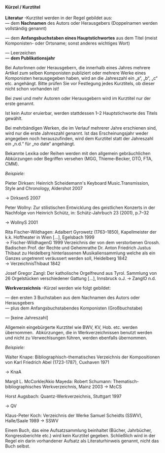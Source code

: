 #### Kürzel / Kurztitel  

  

**Literatur** -Kurztitel werden in der Regel gebildet aus:  
— dem **Nachnamen** des Autors oder Herausgebers (Doppelnamen werden vollständig genannt) 

— dem **Anfangsbuchstaben eines Hauptstichwortes** aus dem Titel (meist Komponisten- oder Ortsname; sonst anderes wichtiges Wort) 

— Leerzeichen   
— **dem Publikationsjahr**
  

Bei AutorInnen oder Herausgebern, die innerhalb eines Jahres mehrere Artikel zum selben Komponisten publiziert oder mehrere Werke eines Komponisten herausgegeben haben, wird an die Jahreszahl ein „a“, „b“, „c“ etc. angehängt. Bitte prüfen Sie vor Festlegung jedes Kurztitels, ob dieser nicht schon vorhanden ist! 
  

Bei zwei und mehr Autoren oder Herausgebern wird im Kurztitel nur der erste genannt.  

Ist kein Autor eruierbar, werden stattdessen 1–2 Hauptstichworte des Titels gewählt.  

Bei mehrbändigen Werken, die im Verlauf mehrerer Jahre erschienen sind, wird nur die erste Jahreszahl genannt. 
Ist das Erscheinungsjahr weder angegeben noch herauszufinden, wird dem Kurztitel statt der Jahreszahl ein „n.d.“ für „no date“ angehängt. 
  

Bekannte Lexika oder Reihen werden mit den allgemein gebräuchlichen Abkürzungen oder Begriffen versehen (MGG, Thieme-Becker, DTÖ, FTA, CMM).  

 
  
_Beispiele:_  

Pieter Dirksen: Heinrich Scheidemann's Keyboard Music.Transmission, Style and Chronology, Aldershot 2007

→ DirksenS 2007 

Peter Wollny: Zur stilistischen Entwicklung des geistlichen Konzerts in der Nachfolge von Heinrich Schütz, in: Schütz-Jahrbuch 23 (2001), p.7–32 

→ WollnyS 2001 

Rita Fischer-Wildhagen: Adalbert Gyrowetz (1763–1850), Kapellmeister der k.k. Hoftheater in Wien [...], Egelsbach 1999  
→ Fischer-WildhagenG 1999 
Verzeichnis der von dem verstorbenen Grossh. Badischen Prof. der Rechte und Geheimrathe Dr. Anton Friedrich Justus Thibaut zu Heidelberg hinterlassenen Musikaliensammlung welche als ein Ganzes ungetrennt veräussert werden soll, Heidelberg 1842   
→ VerzeichnisThibaut 1842   

Josef Gregor Zangl: Der katholische Orgelfreund aus Tyrol. Sammlung von 26 Orgelstücken verschiedener Gattung [...], Innsbruck o.J. 
→ ZanglO n.d.   
  
  
**Werkverzeichnis** -Kürzel werden wie folgt gebildet:   

— den ersten 3 Buchstaben aus dem Nachnamen des Autors oder Herausgebers  
— plus dem Anfangsbuchstabendes Komponisten (Großbuchstabe) 

— [keine Jahreszahl] 
  

Allgemein eingebürgerte Kurztitel wie BWV, KV, Hob. etc. werden übernommen.&nbsp;
Abkürzungen, die in Werkverzeichnissen benutzt werden und nicht zu Verwechlsungen führen, werden ebenfalls übernommen.  

  
  
_Beispiele:_  

Walter Knape: Bibliographisch-thematisches Verzeichnis der Kompositionen von Karl Friedrich Abel (1723-1787), Cuxhaven 1971 

→ KnaA 

Margit L. McCorkle/Akio Mayeda: Robert Schumann: Thematisch-bibliographisches Werkverzeichnis, Mainz 2003 
→ McCS  

Horst Augsbach: Quantz-Werkverzeichnis, Stuttgart 1997 

→ QV  

Klaus-Peter Koch: Verzeichnis der Werke Samuel Scheidts (SSWV), Halle/Saale 1989 
→ SSWV 
&nbsp;  

Einem Buch, das eine Aufsatzsammlung beinhaltet (Bücher, Jahrbücher, Kongressberichte etc.) wird kein Kurztitel gegeben. Schließlich wird in der Regel ein darin vorhandener Aufsatz als Literaturhinweis genannt, nicht das Buch selbst.
